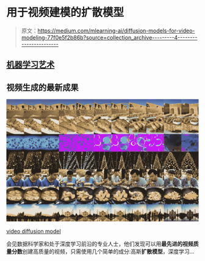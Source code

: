 # 用于视频建模的扩散模型

> 原文：<https://medium.com/mlearning-ai/diffusion-models-for-video-modeling-77f0e5f2b86b?source=collection_archive---------4----------------------->

## [机器学习艺术](https://mlearning.substack.com)

## 视频生成的最新成果

[![](img/041e85488dbb086b4b8e486abd49aade.png)](https://mlearning.substack.com)

[video diffusion model](https://mlearning.substack.com)

会见数据科学家和处于深度学习前沿的专业人士，他们发现可以用**最先进的视频质量分数**创建高质量的视频，只需使用几个简单的成分:高斯**扩散模型**，深度学习…
